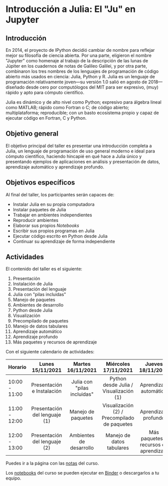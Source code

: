 # Introducción a Julia: El "Ju" en Jupyter

## Introducción

En 2014, el proyecto de IPython decidió cambiar de nombre para reflejar mejor su filosofía de ciencia abierta. Por una parte, eligieron el nombre "Jupyter" como homenaje al trabajo de la descripción de las lunas de Júpiter en los cuadernos de notas de Galileo Galilei, y por otra parte, combinaron los tres nombres de los lenguajes de programación de código abierto más usados en ciencia: Julia, Python y R. Julia es un lenguaje de programación relativamente joven&mdash;su versión 1.0 salió en agosto de 2018&mdash;diseñado desde cero por computólogos del MIT para ser expresivo, (muy) rápido y apto para cómputo científico.

Julia es dinámico y de alto nivel como Python; expresivo para álgebra lineal como MATLAB; rápido como Fortran o C; de código abierto; multiplataforma; reproducible; con un basto ecosistema propio y capaz de ejecutar código en Fortran, C y Python.

## Objetivo general

El objetivo principal del taller es presentar una introducción completa a Julia, un lenguaje de programación de uso general moderno e ideal para cómputo científico, haciendo hincapié en qué hace a Julia único y presentando ejemplos de aplicaciones en análisis y presentación de datos, aprendizaje automático y aprendizaje profundo.
   
## Objetivos específicos

Al final del taller, los participantes serán capaces de:

- Instalar Julia en su propia computadora
- Instalar paquetes de Julia
- Trabajar en ambientes independientes
- Reproducir ambientes
- Elaborar sus propios *Notebooks*
- Escribir sus propios programas en Julia
- Ejecutar código escrito en Python desde Julia
- Continuar su aprendizaje de forma independiente

## Actividades

El contenido del taller es el siguiente:

1. Presentación
2. Instalación de Julia
3. Presentación del lenguaje
4. Julia con "pilas incluidas" 
5. Manejo de paquetes
6. Ambientes de desarrollo
7. Python desde Julia
8. Visualización
9. Precompilado de paquetes
11. Manejo de datos tabulares
12. Aprendizaje automático
13. Aprendizaje profundo
14. Más paquetes y recursos de aprendizaje

Con el siguiente calendario de actividades:

| **Horario**  | **Lunes** 15/11/2021          | **Martes** 16/11/2021       | **Miércoles** 17/11/2021                     | **Jueves** 18/11/2021               | 
|--------------|:-----------------------------:|:---------------------------:|:--------------------------------------------:|:-----------------------------------:|
|10:00 - 11:00 | Presentación e Instalación    | Julia con "pilas incluidas" | Python desde Julia / Visualización (1)       | Aprendizaje automático              |      
|11:00 - 12:00 | Presentación del lenguaje (1) | Manejo de paquetes          | Visualización (2) / Precompilado de paquetes | Aprendizaje profundo                |               
|12:00 - 13:00 | Presentación del lenguaje (2) | Ambientes de desarrollo     | Manejo de datos tabulares                    | Más paquetes y recursos de aprendizaje | 


Puedes ir a la página con las [notas](./notes/README.md) del curso.

Los [notebooks](./notebooks/Contenido.md) del curso se pueden ejecutar en [Binder](https://mybinder.org/) o descargarlos a tu equipo.


